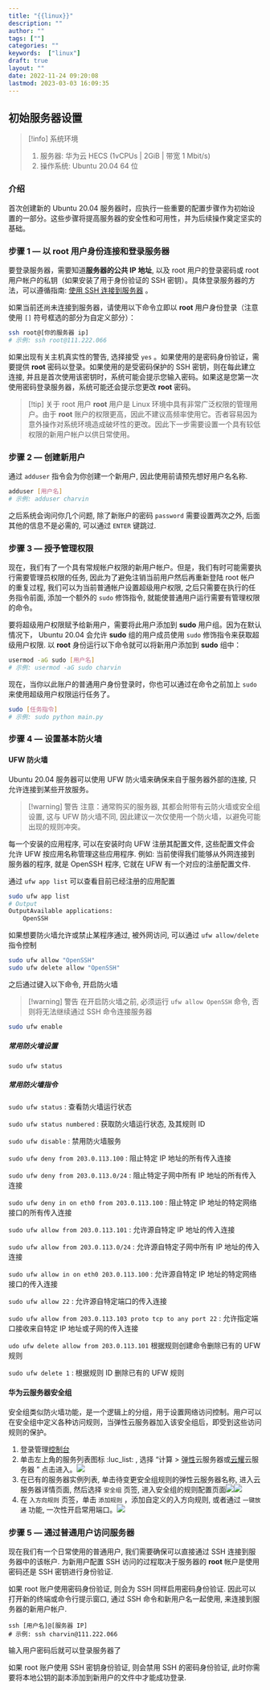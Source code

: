 ```yaml
---
title: "{{linux}}"
description: ""
author: ""
tags: [""]
categories: ""
keywords:  ["linux"]
draft: true
layout: ""
date: 2022-11-24 09:20:08
lastmod: 2023-03-03 16:09:35
---
```


## 初始服务器设置

> [!info] 系统环境 
> 1. 服务器: 华为云 HECS (1vCPUs | 2GiB | 带宽 1 Mbit/s)
> 2. 操作系统: Ubuntu 20.04 64 位

### 介绍

首次创建新的 Ubuntu 20.04 服务器时，应执行一些重要的配置步骤作为初始设置的一部分。这些步骤将提高服务器的安全性和可用性，并为后续操作奠定坚实的基础。

### 步骤 1 — 以 root 用户身份连接和登录服务器

要登录服务器，需要知道**服务器的公共 IP 地址**, 以及 root 用户的登录密码或 root 用户帐户的私钥（如果安装了用于身份验证的 SSH 密钥）。具体登录服务器的方法，可以遵循指南: [使用 SSH 连接到服务器](https://docs.digitalocean.com/products/droplets/how-to/connect-with-ssh/) 。

如果当前还尚未连接到服务器，请使用以下命令立即以 **root** 用户身份登录（注意使用 `[]` 符号框选的部分为自定义部分）：
```bash
ssh root@[你的服务器 ip]
# 示例: ssh root@111.222.066
```
如果出现有关主机真实性的警告, 选择接受 `yes` 。如果使用的是密码身份验证，需要提供 **root** 密码以登录。如果使用的是受密码保护的 SSH 密钥，则在每此建立连接, 并且是首次使用该密钥时，系统可能会提示您输入密码。如果这是您第一次使用密码登录服务器，系统可能还会提示您更改 **root** 密码。

> [!tip] 关于 root 用户
> **root** 用户是 Linux 环境中具有非常广泛权限的管理用户。由于 **root** 账户的权限更高，因此不建议高频率使用它。否者容易因为意外操作对系统环境造成破坏性的更改。因此下一步需要设置一个具有较低权限的新用户帐户以供日常使用。

### 步骤 2 — 创建新用户

通过 `adduser` 指令会为你创建一个新用户, 因此使用前请预先想好用户名名称.

```bash
adduser [用户名]
# 示例: adduser charvin
```

之后系统会询问你几个问题, 除了新账户的密码 `password` 需要设置两次之外, 后面其他的信息不是必需的, 可以通过 `ENTER` 键跳过.

### 步骤 3 — 授予管理权限

现在，我们有了一个具有常规帐户权限的新用户帐户。但是，我们有时可能需要执行需要管理员权限的任务, 因此为了避免注销当前用户然后再重新登陆 root 帐户的重复过程, 我们可以为当前普通帐户设置超级用户权限, 之后只需要在执行的任务指令前面, 添加一个额外的 `sudo` 修饰指令, 就能使普通用户运行需要有管理权限的命令。 

要将超级用户权限赋予给新用户，需要将此用户添加到 **sudo** 用户组。因为在默认情况下， Ubuntu 20.04 会允许 **sudo** 组的用户成员使用 `sudo` 修饰指令来获取超级用户权限. 以 **root** 身份运行以下命令就可以将新用户添加到 **sudo** 组中：

```bash
usermod -aG sudo [用户名]
# 示例: usermod -aG sudo charvin
```

现在，当你以此账户的普通用户身份登录时，你也可以通过在命令之前加上 `sudo` 来使用超级用户权限运行任务了。 

```bash
sudo [任务指令]
# 示例: sudo python main.py
```

### 步骤 4 — 设置基本防火墙

#### UFW 防火墙

Ubuntu 20.04 服务器可以使用 UFW 防火墙来确保来自于服务器外部的连接, 只允许连接到某些开放服务。

>[!warning] 警告
> 注意：通常购买的服务器, 其都会附带有云防火墙或安全组设置, 这与 UFW 防火墙不同, 因此建议一次仅使用一个防火墙，以避免可能出现的规则冲突。

每一个安装的应用程序, 可以在安装时向 UFW 注册其配置文件, 这些配置文件会允许 UFW 按应用名称管理这些应用程序. 例如: 当前使得我们能够从外网连接到服务器的程序, 就是 OpenSSH 程序, 它就在 UFW 有一个对应的注册配置文件.

通过 `ufw app list` 可以查看目前已经注册的应用配置

```bash
sudo ufw app list
# Output
OutputAvailable applications:
	OpenSSH
```

如果想要防火墙允许或禁止某程序通过, 被外网访问, 可以通过 `ufw allow/delete` 指令控制

```bash
sudo ufw allow "OpenSSH"
sudo ufw delete allow "OpenSSH"
```

之后通过键入以下命令, 开启防火墙

>[!warning] 警告
> 在开启防火墙之前, 必须运行 `ufw allow OpenSSH` 命令, 否则将无法继续通过 SSH 命令连接服务器

```bash
sudo ufw enable
```

##### 常用防火墙设置

`sudo ufw status` 

##### 常用防火墙指令

`sudo ufw status` : 查看防火墙运行状态

`sudo ufw status numbered` : 获取防火墙运行状态, 及其规则 ID

`sudo ufw disable` : 禁用防火墙服务

`sudo ufw deny from 203.0.113.100` : 阻止特定 IP 地址的所有传入连接

`sudo ufw deny from 203.0.113.0/24` : 阻止特定子网中所有 IP 地址的所有传入连接

`sudo ufw deny in on eth0 from 203.0.113.100` : 阻止特定 IP 地址的特定网络接口的所有传入连接

`sudo ufw allow from 203.0.113.101` : 允许源自特定 IP 地址的传入连接

`sudo ufw allow from 203.0.113.0/24` : 允许源自特定子网中所有 IP 地址的传入连接

`sudo ufw allow in on eth0 203.0.113.100` : 允许源自特定 IP 地址的特定网络接口的传入连接

`sudo ufw allow 22` : 允许源自特定端口的传入连接

`sudo ufw allow from 203.0.113.103 proto tcp to any port 22` : 允许指定端口接收来自特定 IP 地址或子网的传入连接

`udo ufw delete allow from 203.0.113.101` 根据规则创建命令删除已有的 UFW 规则

`sudo ufw delete 1` : 根据规则 ID 删除已有的 UFW 规则

#### 华为云服务器安全组

安全组类似防火墙功能，是一个逻辑上的分组，用于设置网络访问控制。用户可以在安全组中定义各种访问规则，当弹性云服务器加入该安全组后，即受到这些访问规则的保护。

1. 登录管理[控制台](https://console.huaweicloud.com/console/)
2. 单击左上角的服务列表图标 :luc_list: , 选择 “计算 > [弹性](https://console.huaweicloud.com/ecm/)云服务器或[云耀](https://console.huaweicloud.com/lcs/)云服务器 ” 点击进入。![]({8}_linux.assets/image-20230303144234.png)
3. 在已有的服务器实例列表, 单击待变更安全组规则的弹性云服务器名称, 进入云服务器详情页面, 然后选择 `安全组` 页签, 进入安全组的规则配置页面![]({8}_linux.assets/image-20230303144400.png)![]({8}_linux.assets/image-20230303150347.png)
4. 在 `入方向规则` 页签，单击 `添加规则` ，添加自定义的入方向规则, 或者通过 `一键放通` 功能, 一次性开启常用端口。![]({8}_linux.assets/image-20230303150721.png)

### 步骤 5 — 通过普通用户访问服务器

现在我们有一个日常使用的普通用户, 我们需要确保可以直接通过 SSH 连接到服务器中的该帐户. 为新用户配置 SSH 访问的过程取决于服务器的 **root** 帐户是使用密码还是 SSH 密钥进行身份验证.


如果 root 账户使用密码身份验证, 则会为 SSH 同样启用密码身份验证. 因此可以打开新的终端或命令行提示窗口, 通过 SSH 命令和新用户名一起使用, 来连接到服务器的新用户帐户. 
```
ssh [用户名]@[服务器 IP]
# 示例: ssh charvin@111.222.066
```
输入用户密码后就可以登录服务器了

如果 root 账户使用 SSH 密钥身份验证, 则会禁用 SSH 的密码身份验证, 此时你需要将本地公钥的副本添加到新用户的文件中才能成功登录.
